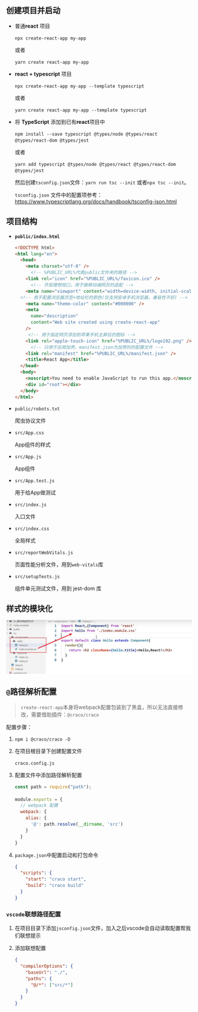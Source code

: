 ## 创建项目并启动

- 普通**react** 项目

  `npx create-react-app my-app`

  或者

  `yarn create react-app my-app`

- **react + typescript** 项目

  `npx create-react-app my-app --template typescript`

  或者

  `yarn create react-app my-app --template typescript`

* 将 **TypeScript** 添加到已有**react**项目中

  `npm install --save typescript @types/node @types/react @types/react-dom @types/jest`

  或者

  `yarn add typescript @types/node @types/react @types/react-dom @types/jest`

  然后创建`tsconfig.json`文件：`yarn run tsc --init` 或者`npx tsc --init`。

  `tsconfig.json` 文件中的配置项参考：https://www.typescriptlang.org/docs/handbook/tsconfig-json.html



## 项目结构

* **`public/index.html`**

  ```html
  <!DOCTYPE html>
  <html lang="en">
    <head>
      <meta charset="utf-8" />
        <!-- %PUBLIC_URL%代表public文件夹的路径 -->
      <link rel="icon" href="%PUBLIC_URL%/favicon.ico" />
        <!-- 开启理想视口，用于做移动端网页的适配 -->
      <meta name="viewport" content="width=device-width, initial-scale=1" />
    <!-- 用于配置浏览器页签+地址栏的颜色(仅支持安卓手机浏览器，兼容性不好) -->
      <meta name="theme-color" content="#000000" />
      <meta
        name="description"
        content="Web site created using create-react-app"
      />
       <!-- 用于指定网页添加到苹果手机主屏后的图标 -->
      <link rel="apple-touch-icon" href="%PUBLIC_URL%/logo192.png" />
        <!-- 只用于应用加壳，manifest.json为加壳时的配置文件 -->
      <link rel="manifest" href="%PUBLIC_URL%/manifest.json" />
      <title>React App</title>
    </head>
    <body>
      <noscript>You need to enable JavaScript to run this app.</noscript>
      <div id="root"></div>
    </body>
  </html>
  ```

* `public/robots.txt`

  爬虫协议文件

* `src/App.css`

  App组件的样式

* `src/App.js`

  App组件

* `src/App.test.js`

  用于给App做测试

* `src/index.js`

  入口文件

* `src/index.css`

  全局样式

* `src/reportWebVitals.js`

  页面性能分析文件，用到`web-vitals`库

* `src/setupTests.js`

  组件单元测试文件，用到 jest-dom 库

## 样式的模块化

![样式的模块化](../../assets/react/module.jpg)

## `@`路径解析配置

> `create-react-app`本身将webpack配置包装到了黑盒，所以无法直接修改，需要借助插件：`@craco/craco`

配置步骤：

1. `npm i @craco/craco -D`

2. 在项目根目录下创建配置文件

   `craco.config.js`

3. 配置文件中添加路径解析配置

   ```js
   const path = require("path");
   
   module.exports = {
     // webpack 配置
     webpack: {
       alias: {
         '@': path.resolve(__dirname, 'src')
       }
     }
   }
   ```

4. `package.json`中配置启动和打包命令

   ```json
   {
     "scripts": {
       "start": "craco start",
       "build": "craco build"
     }
   }
   ```

### `vscode`联想路径配置

1. 在项目目录下添加`jsconfig.json`文件，加入之后vscode会自动读取配置帮我们联想提示

2. 添加联想配置

   ```json
   {
     "compilerOptions": {
       "baseUrl": "./",
       "paths": {
         "@/*": ["src/*"]
       }
     }
   }
   ```

   
